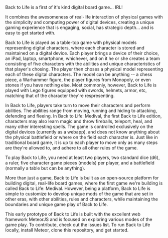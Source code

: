 Back to Life is a first of it's kind digital board game... IRL!

It combines the awesomeness of real-life interaction of physical games with the simplicity and computing power of digital devices, creating a unique gaming experience that is engaging, social, has strategic depth... and is easy to get started with.

Back to Life is played as a table-top game with physical models representing digital characters, where each character is stored and maintained on a digital device. Each player brings a device of their choice, an iPad, laptop, smartphone, whichever, and on it he or she creates a team consisting of five characters with the abilities and unique characteristics of that player's chosing. The player then choses a physical model representing each of these digital characters. The model can be anything -- a chess piece, a Warhammer figure, the player figures from Monopoly, or even stones if you have nothing else. Most commonly, however, Back to Life is played with Lego figures equipped with swords, helmets, armor, etc, matching that of the character they're respresenting.

In Back to Life, players take turn to move their characters and perform abilities. The abilities range from moving, running and hiding to attacking, defending and fleeing. In Back to Life: Medival, the first Back to Life edition, characters may also learn magic and throw fireballs, teleport, heal, and many other interesting spells. The game is controlled exclusively on the digital devices (currently as a webapp), and does not know anything about the physical battlefield or where on the field each character is. Just like in traditional board game, it is up to each player to move only as many steps are they're allowed to, and adhere to all other rules of the game.

To play Back to Life, you need at least two players, two standard dice (d6), a ruler, five character game pieces (models) per player, and a battlefield (normally a table but can be anything).

More than just a game, Back to Life is built as an open-source platform for building digital, real-life board games, where the first game we're building is called Back to Life: Medival. However, being a platform, Back to Life is simple to customize to develop unique mods of the game that are set in other eras, with other abilities, rules and characters, while maintaining the boundaries and unique game play of Back to Life.

This early prototype of Back to Life is built with the excellent web framework MeteorJS and is focused on exploring various modes of the game play. To contribute, check out the issues list. To run Back to Life locally, install Meteor, clone this repository, and get started.
